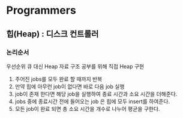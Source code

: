 # Programmers 
## 힙(Heap) : 디스크 컨트롤러

### 논리순서

우선순위 큐 대신 Heap 자료 구조 공부를 위해 직접 Heap 구현

1. 주어진 jobs를 모두 완료 할 때까지 반복
2. 만약 힙에 아무런 job이 없다면 바로 다음 job 실행
3. job이 존재 한다면 해당 job을 실행하여 종료 시간과 소요 시간을 더해준다.
4. jobs 중에 종료시간 전에 들어오는 job 은 힙에 모두 insert를 하여준다.
5. 모든 job이 완료 되면 총 소요 시간을 개수로 나누어 평균을 구한다.